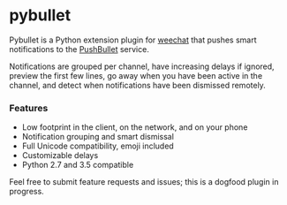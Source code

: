# pybullet

Pybullet is a Python extension plugin for [weechat](https://weechat.org/) that pushes smart notifications to the [PushBullet](https://www.pushbullet.com/) service.

Notifications are grouped per channel, have increasing delays if ignored, preview the first few lines, go away when you have been active in the channel, and detect when notifications have been dismissed remotely.

### Features

- Low footprint in the client, on the network, and on your phone
- Notification grouping and smart dismissal
- Full Unicode compatibility, emoji included
- Customizable delays
- Python 2.7 and 3.5 compatible

Feel free to submit feature requests and issues; this is a dogfood plugin in progress.
